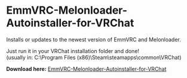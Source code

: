 # EmmVRC-Melonloader-Autoinstaller-for-VRChat
Installs or updates to the newest version of EmmVRC and Melonloader.

Just run it in your VRChat installation folder and done! <br>(usually in: C:\Program Files (x86)\Steam\steamapps\common\VRChat)

<b>Download here:</b> <a href="https://github.com/realseal5/EmmVRC-Melonloader-Autoinstaller-for-VRChat/releases/latest/download/EmmVRC+Melonloader_Autoinstaller.bat">EmmVRC-Melonloader-Autoinstaller-for-VRChat</a> 
